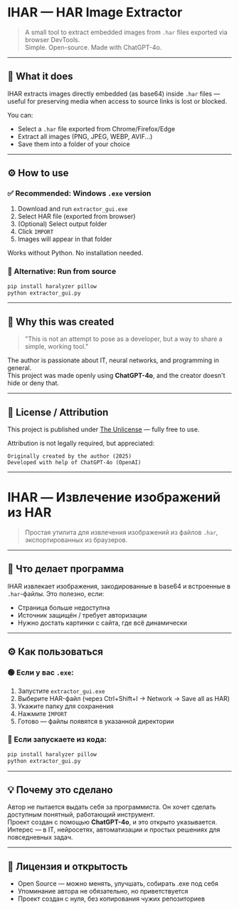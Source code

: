 # IHAR — HAR Image Extractor

> A small tool to extract embedded images from `.har` files exported via browser DevTools.  
> Simple. Open-source. Made with ChatGPT-4o.

---

## 📌 What it does

IHAR extracts images directly embedded (as base64) inside `.har` files — useful for preserving media when access to source links is lost or blocked.

You can:
- Select a `.har` file exported from Chrome/Firefox/Edge
- Extract all images (PNG, JPEG, WEBP, AVIF...)
- Save them into a folder of your choice

---

## ⚙ How to use

### ✅ Recommended: Windows `.exe` version
1. Download and run `extractor_gui.exe`
2. Select HAR file (exported from browser)
3. (Optional) Select output folder
4. Click `IMPORT`
5. Images will appear in that folder

Works without Python. No installation needed.

### 🐍 Alternative: Run from source
```bash
pip install haralyzer pillow
python extractor_gui.py
```

---

## 🤖 Why this was created

> "This is not an attempt to pose as a developer, but a way to share a simple, working tool."

The author is passionate about IT, neural networks, and programming in general.  
This project was made openly using **ChatGPT-4o**, and the creator doesn't hide or deny that.

---

## 📖 License / Attribution

This project is published under [The Unlicense](https://unlicense.org/) — fully free to use.

Attribution is not legally required, but appreciated:

```
Originally created by the author (2025)  
Developed with help of ChatGPT-4o (OpenAI)
```

---

# IHAR — Извлечение изображений из HAR

> Простая утилита для извлечения изображений из файлов `.har`, экспортированных из браузеров.

---

## 📌 Что делает программа

IHAR извлекает изображения, закодированные в base64 и встроенные в `.har`-файлы. Это полезно, если:
- Страница больше недоступна
- Источник защищён / требует авторизации
- Нужно достать картинки с сайта, где всё динамически

---

## ⚙ Как пользоваться

### 🟢 Если у вас `.exe`:
1. Запустите `extractor_gui.exe`
2. Выберите HAR-файл (через Ctrl+Shift+I → Network → Save all as HAR)
3. Укажите папку для сохранения
4. Нажмите `IMPORT`
5. Готово — файлы появятся в указанной директории

### 🐍 Если запускаете из кода:
```bash
pip install haralyzer pillow
python extractor_gui.py
```

---

## 💡 Почему это сделано

Автор не пытается выдать себя за программиста. Он хочет сделать доступным понятный, работающий инструмент.  
Проект создан с помощью **ChatGPT-4o**, и это открыто указывается.  
Интерес — в IT, нейросетях, автоматизации и простых решениях для повседневных задач.

---

## 📖 Лицензия и открытость

- Open Source — можно менять, улучшать, собирать .exe под себя
- Упоминание автора не обязательно, но приветствуется
- Проект создан с нуля, без копирования чужих репозиториев